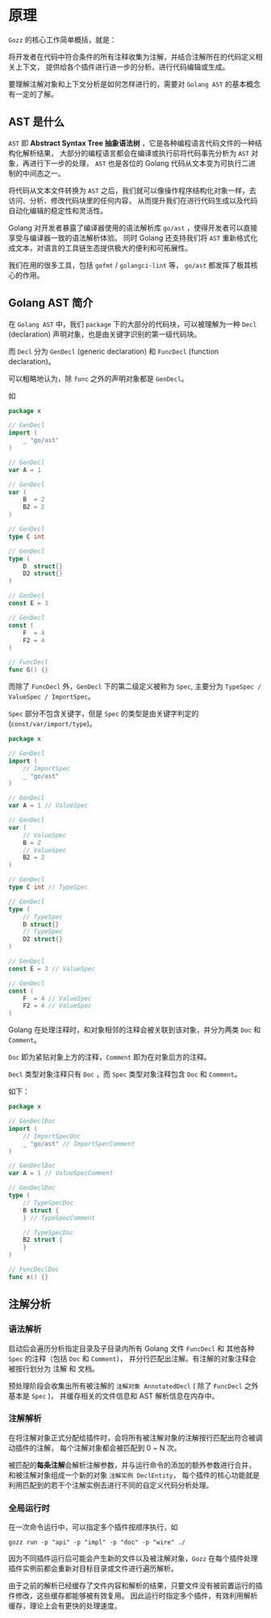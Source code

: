 # 原理

`Gozz` 的核心工作简单概括，就是：

将开发者在代码中符合条件的所有注释收集为注解，并结合注解所在的代码定义相关上下文，
提供给各个插件进行进一步的分析，进行代码编辑或生成。

要理解注解对象和上下文分析是如何怎样进行的，需要对 `Golang AST` 的基本概念有一定的了解。

## AST 是什么

`AST` 即 **Abstract Syntax Tree 抽象语法树** ，它是各种编程语言代码文件的一种结构化解析结果，
大部分的编程语言都会在编译或执行前将代码事先分析为 `AST` 对象，再进行下一步的处理，
`AST` 也是各位的 Golang 代码从文本变为可执行二进制的中间态之一。

将代码从文本文件转换为 `AST` 之后，我们就可以像操作程序结构化对象一样，去访问、分析、修改代码块里的任何内容，
从而提升我们在进行代码生成以及代码自动化编辑的稳定性和灵活性。

Golang 对开发者暴露了编译器使用的语法解析库 `go/ast` ，使得开发者可以直接享受与编译器一致的语法解析体验。
同时 Golang 还支持我们将 `AST` 重新格式化成文本，对语言的工具链生态提供极大的便利和可拓展性。

我们在用的很多工具，包括 `gofmt` / `golangci-lint` 等， `go/ast` 都发挥了极其核心的作用。

## Golang AST 简介

在 `Golang AST` 中，我们 `package` 下的大部分的代码块，可以被理解为一种 `Decl` (declaration) 声明对象，也是由关键字识别的第一级代码块。

而 `Decl` 分为 `GenDecl` (generic declaration) 和 `FuncDecl` (function declaration)。

可以粗略地认为，除 `func` 之外的声明对象都是 `GenDecl`。

如

```go 
package x

// GenDecl
import (
	_ "go/ast"
)

// GenDecl
var A = 1

// GenDecl
var (
	B  = 2
	B2 = 2
)

// GenDecl
type C int

// GenDecl
type (
	D  struct{}
	D2 struct{}
)

// GenDecl
const E = 3

// GenDecl
const (
	F  = 4
	F2 = 4
)

// FuncDecl
func G() {}

```

而除了 `FuncDecl` 外，`GenDecl` 下的第二级定义被称为 `Spec`, 主要分为 `TypeSpec / ValueSpec / ImportSpec`。

`Spec` 部分不包含关键字，但是 `Spec` 的类型是由关键字判定的 (`const/var/import/type`)。

```go
package x

// GenDecl
import (
	// ImportSpec
	_ "go/ast"
)

// GenDecl
var A = 1 // ValueSpec

// GenDecl
var (
	// ValueSpec
	B = 2
	// ValueSpec
	B2 = 2
)

// GenDecl
type C int // TypeSpec

// GenDecl
type (
	// TypeSpec
	D struct{}
	// TypeSpec
	D2 struct{}
)

// GenDecl
const E = 3 // ValueSpec

// GenDecl
const (
	F  = 4 // ValueSpec
	F2 = 4 // ValueSpec
)

```

Golang 在处理注释时，和对象相邻的注释会被关联到该对象，并分为两类 `Doc` 和 `Comment`。

`Doc` 即为紧贴对象上方的注释，`Comment` 即为在对象后方的注释。

`Decl` 类型对象注释只有 `Doc` ，而 `Spec` 类型对象注释包含 `Doc` 和 `Comment`。

如下：

```go
package x

// GenDeclDoc
import (
	// ImportSpecDoc
	_ "go/ast" // ImportSpecComment
)

// GenDeclDoc
var A = 1 // ValueSpecComment

// GenDeclDoc
type (
	// TypeSpecDoc
	B struct {
	} // TypeSpecComment

	// TypeSpecDoc
	B2 struct {
	}
)

// FuncDeclDoc
func x() {}

```

## 注解分析

### 语法解析

启动后会遍历分析指定目录及子目录内所有 Golang 文件 `FuncDecl` 和 其他各种 `Spec` 的注释（包括 `Doc` 和 `Comment`），
并分行匹配出注解。有注解的对象注释会被按行划分为 注解 和 文档。

预处理阶段会收集出所有被注解的 `注解对象 AnnotatedDecl` ( 除了 `FuncDecl` 之外基本是 `Spec` )，
并缓存相关的文件信息和 AST 解析信息在内存中。

### 注解解析

在将注解对象正式分配给插件时，会将所有被注解对象的注解按行匹配出符合被调动插件的注解，
每个注解对象都会被匹配到 0 ~ N 次。

被匹配的**每条注解**会解析注解参数，并与运行命令的添加的额外参数进行合并，
和被注解对象组成一个新的对象 `注解实例 DeclEntity`，
每个插件的核心功能就是利用匹配到的若干个注解实例去进行不同的自定义代码分析处理。

### 全局运行时

在一次命令运行中，可以指定多个插件按顺序执行，如

```shell
gozz run -p "api" -p "impl" -p "doc" -p "wire" ./
```

因为不同插件运行后可能会产生新的文件以及被注解对象，`Gozz` 在每个插件处理插件实例前都会重新对目标目录或文件进行遍历解析。

由于之前的解析已经缓存了文件内容和解析的结果，只要文件没有被前置运行的插件修改，这些缓存都能够被有效复用。
因此运行时指定多个插件，有效利用解析缓存，理论上会有更快的处理速度。